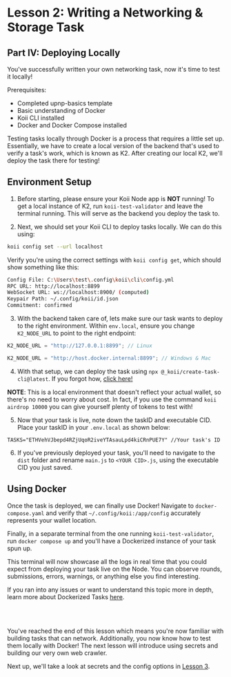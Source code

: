 # Lesson 2: Writing a Networking & Storage Task

## Part IV: Deploying Locally

You've successfully written your own networking task, now it's time to test it locally!

Prerequisites:

- Completed upnp-basics template
- Basic understanding of Docker
- Koii CLI installed
- Docker and Docker Compose installed

Testing tasks locally through Docker is a process that requires a little set up. Essentially, we have to create a local version of the backend that's used to verify a task's work, which is known as K2. After creating our local K2, we'll deploy the task there for testing!

## Environment Setup

1. Before starting, please ensure your Koii Node app is **NOT** running! To get a local instance of K2, run `koii-test-validator` and leave the terminal running. This will serve as the backend you deploy the task to.

2. Next, we should set your Koii CLI to deploy tasks locally. We can do this using:

```bash
koii config set --url localhost
```

Verify you're using the correct settings with `koii config get`, which should show something like this:

```bash
Config File: C:\Users\test\.config\koii\cli\config.yml
RPC URL: http://localhost:8899
WebSocket URL: ws://localhost:8900/ (computed)
Keypair Path: ~/.config/koii/id.json
Commitment: confirmed
```

3. With the backend taken care of, lets make sure our task wants to deploy to the right environment. Within `env.local`, ensure you change `K2_NODE_URL` to point to the right endpoint:

```javascript
K2_NODE_URL = "http://127.0.0.1:8899"; // Linux

K2_NODE_URL = "http://host.docker.internal:8899"; // Windows & Mac
```

4. With that setup, we can deploy the task using `npx @_koii/create-task-cli@latest`. If you forgot how, [click here!](https://docs.koii.network/develop/command-line-tool/create-task-cli/create-task)

**NOTE**: This is a local environment that doesn't reflect your actual wallet, so there's no need to worry about cost. In fact, if you use the command `koii airdrop 10000` you can give yourself plenty of tokens to test with!

5. Now that your task is live, note down the taskID and executable CID. Place your taskID in your `.env.local` as shown below:

```dotenv
TASKS="ETHVehVJbepd4RZjUqoR2iveYTAsauLpd4kiCRnPUE7Y" //Your task's ID
```

6. If you've previously deployed your task, you'll need to navigate to the `dist` folder and rename `main.js` to `<YOUR CID>.js`, using the executable CID you just saved.

## Using Docker

Once the task is deployed, we can finally use Docker! Navigate to `docker-compose.yaml` and verify that `~/.config/koii:/app/config` accurately represents your wallet location.

Finally, in a separate terminal from the one running `koii-test-validator`, run `docker compose up` and you'll have a Dockerized instance of your task spun up.

This terminal will now showcase all the logs in real time that you could expect from deploying your task live on the Node. You can observe rounds, submissions, errors, warnings, or anything else you find interesting.

If you ran into any issues or want to understand this topic more in depth, learn more about Dockerized Tasks [here](https://docs.koii.network/develop/write-a-koii-task/task-development-kit-tdk/test/docker-test).

<br>
<br>

You've reached the end of this lesson which means you're now familiar with building tasks that can network. Additionally, you now know how to test them locally with Docker! The next lesson will introduce using secrets and building our very own web crawler.

Next up, we'll take a look at secrets and the config options in [Lesson 3](../Lesson%203/README.md).
